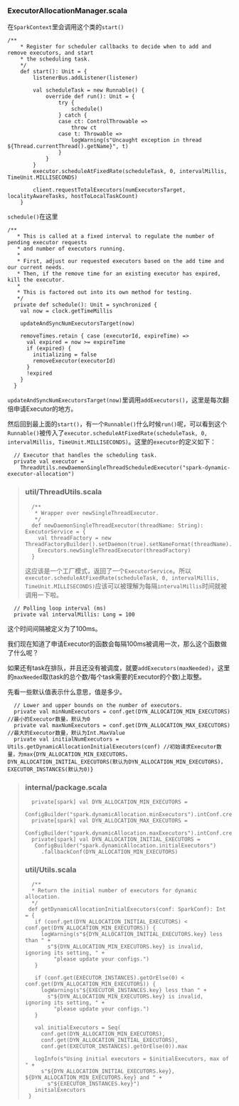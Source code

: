 ### ExecutorAllocationManager.scala

在`SparkContext`里会调用这个类的`start()`

```
/**
    * Register for scheduler callbacks to decide when to add and remove executors, and start
    * the scheduling task.
    */
    def start(): Unit = {
        listenerBus.addListener(listener)

        val scheduleTask = new Runnable() {
            override def run(): Unit = {
                try {
                    schedule()
                } catch {
                case ct: ControlThrowable =>
                    throw ct
                case t: Throwable =>
                    logWarning(s"Uncaught exception in thread ${Thread.currentThread().getName}", t)
                }
            }
        }
        executor.scheduleAtFixedRate(scheduleTask, 0, intervalMillis, TimeUnit.MILLISECONDS)

        client.requestTotalExecutors(numExecutorsTarget, localityAwareTasks, hostToLocalTaskCount)
    }
```

`schedule()`在这里


```  
/**
   * This is called at a fixed interval to regulate the number of pending executor requests
   * and number of executors running.
   *
   * First, adjust our requested executors based on the add time and our current needs.
   * Then, if the remove time for an existing executor has expired, kill the executor.
   *
   * This is factored out into its own method for testing.
   */
  private def schedule(): Unit = synchronized {
    val now = clock.getTimeMillis

    updateAndSyncNumExecutorsTarget(now)

    removeTimes.retain { case (executorId, expireTime) =>
      val expired = now >= expireTime
      if (expired) {
        initializing = false
        removeExecutor(executorId)
      }
      !expired
    }
  }
```

`updateAndSyncNumExecutorsTarget(now)`里调用`addExecutors()`，这里是每次翻倍申请Executor的地方。

然后回到最上面的`start()`，有一个`Runnable()`什么时候`run()`呢，可以看到这个`Runnable()`被传入了`executor.scheduleAtFixedRate(scheduleTask, 0, intervalMillis, TimeUnit.MILLISECONDS)`。这里的`executor`的定义如下：

```
  // Executor that handles the scheduling task.
  private val executor =
    ThreadUtils.newDaemonSingleThreadScheduledExecutor("spark-dynamic-executor-allocation")
```

> ### util/ThreadUtils.scala
> 
> ```
>   /**
>    * Wrapper over newSingleThreadExecutor.
>    */
>   def newDaemonSingleThreadExecutor(threadName: String): ExecutorService = {
>     val threadFactory = new ThreadFactoryBuilder().setDaemon(true).setNameFormat(threadName).build()
>     Executors.newSingleThreadExecutor(threadFactory)
>   }
> ```
> 
> 这应该是一个工厂模式，返回了一个`ExecutorService`。所以`executor.scheduleAtFixedRate(scheduleTask, 0, intervalMillis, TimeUnit.MILLISECONDS)`应该可以被理解为每隔`intervalMillis`时间就被调用一下啦。

```
  // Polling loop interval (ms)
  private val intervalMillis: Long = 100
```

这个时间间隔被定义为了100ms。

我们现在知道了申请Executor的函数会每隔100ms被调用一次，那么这个函数做了什么呢？

如果还有task在排队，并且还没有被调度，就要`addExecutors(maxNeeded)`，这里的`maxNeeded`取(task的总个数/每个task需要的Executor的个数)上取整。

先看一些默认值表示什么意思，值是多少。

```
  // Lower and upper bounds on the number of executors.
  private val minNumExecutors = conf.get(DYN_ALLOCATION_MIN_EXECUTORS) //最小的Executor数量，默认为0
  private val maxNumExecutors = conf.get(DYN_ALLOCATION_MAX_EXECUTORS) //最大的Executor数量，默认为Int.MaxValue
  private val initialNumExecutors = Utils.getDynamicAllocationInitialExecutors(conf) //初始请求Executor数量，为max{DYN_ALLOCATION_MIN_EXECUTORS，DYN_ALLOCATION_INITIAL_EXECUTORS(默认为DYN_ALLOCATION_MIN_EXECUTORS)，EXECUTOR_INSTANCES(默认为0)}
```

> ### internal/package.scala
> 
> ```
>   private[spark] val DYN_ALLOCATION_MIN_EXECUTORS =
>    ConfigBuilder("spark.dynamicAllocation.minExecutors").intConf.createWithDefault(0)
>   private[spark] val DYN_ALLOCATION_MAX_EXECUTORS =
>    ConfigBuilder("spark.dynamicAllocation.maxExecutors").intConf.createWithDefault(Int.MaxValue)
>   private[spark] val DYN_ALLOCATION_INITIAL_EXECUTORS =
>    ConfigBuilder("spark.dynamicAllocation.initialExecutors")
>      .fallbackConf(DYN_ALLOCATION_MIN_EXECUTORS)
> ```
> 
> ### util/Utils.scala
> 
> ```
>   /**
>   * Return the initial number of executors for dynamic allocation.
>   */
>  def getDynamicAllocationInitialExecutors(conf: SparkConf): Int = {
>    if (conf.get(DYN_ALLOCATION_INITIAL_EXECUTORS) < conf.get(DYN_ALLOCATION_MIN_EXECUTORS)) {
>      logWarning(s"${DYN_ALLOCATION_INITIAL_EXECUTORS.key} less than " +
>        s"${DYN_ALLOCATION_MIN_EXECUTORS.key} is invalid, ignoring its setting, " +
>          "please update your configs.")
>    }
>
>    if (conf.get(EXECUTOR_INSTANCES).getOrElse(0) < conf.get(DYN_ALLOCATION_MIN_EXECUTORS)) {
>      logWarning(s"${EXECUTOR_INSTANCES.key} less than " +
>        s"${DYN_ALLOCATION_MIN_EXECUTORS.key} is invalid, ignoring its setting, " +
>          "please update your configs.")
>    }
>
>    val initialExecutors = Seq(
>      conf.get(DYN_ALLOCATION_MIN_EXECUTORS),
>      conf.get(DYN_ALLOCATION_INITIAL_EXECUTORS),
>      conf.get(EXECUTOR_INSTANCES).getOrElse(0)).max
>
>    logInfo(s"Using initial executors = $initialExecutors, max of " +
>      s"${DYN_ALLOCATION_INITIAL_EXECUTORS.key}, ${DYN_ALLOCATION_MIN_EXECUTORS.key} and " +
>        s"${EXECUTOR_INSTANCES.key}")
>    initialExecutors
>  }
> ```
>

